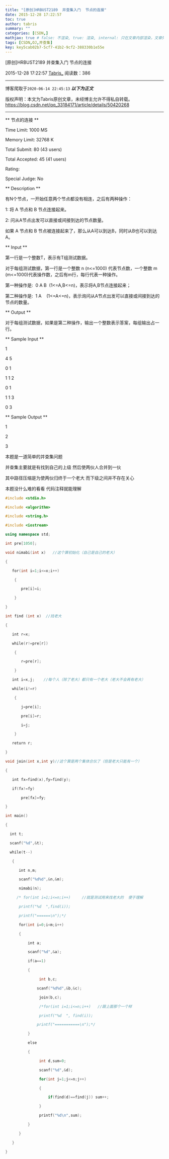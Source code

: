 ```yaml
---
title: "[原创]HRBUST2189  并查集入门  节点的连接"
date: 2015-12-28 17:22:57
toc: true
author: tabris
summary: ""
categories: [CSDN,]
mathjax: true # false: 不渲染, true: 渲染, internal: 只在文章内部渲染，文章列表中不渲染
tags: [CSDN,OJ,并查集]
key: key5cab02b7-5cf7-41b2-9cf2-388330b1e55e
---
```


[原创]HRBUST2189  并查集入门  节点的连接

2015-12-28 17:22:57  [Tabris_](https://me.csdn.net/qq_33184171) 阅读数：386

---

博客爬取于`2020-06-14 22:45:13`
***以下为正文***

版权声明：本文为Tabris原创文章，未经博主允许不得私自转载。
https://blog.csdn.net/qq_33184171/article/details/50420268

<!-- more -->

---


** 节点的连接  **

Time Limit: 1000 MS

Memory Limit: 32768 K

Total Submit: 80  (43 users)

Total Accepted: 45  (41 users)

Rating:

Special Judge:  No

** Description  **

有N个节点，一开始任意两个节点都没有相连，之后有两种操作：

1: 将 A 节点和 B 节点连接起来。

2: 问从A节点出发可以直接或间接到达的节点数量。

如果 A 节点和 B 节点被连接起来了，那么从A可以到达B，同时从B也可以到达A。

** Input  **

第一行是一个整数T，表示有T组测试数据。

对于每组测试数据，第一行是一个整数 n (n<=1000) 代表节点数，一个整数 m (m<=1000)代表操作数，之后有m行，每行代表一种操作。

第一种操作是:  0 A B  (1<=A,B<=n)，表示将A,B节点连接起来；

第二种操作是:  1 A    (1<=A<=n)，表示询问从A节点出发可以直接或间接到达的节点的数量。

** Output  **

对于每组测试数据，如果是第二种操作，输出一个整数表示答案，每组输出占一行。

** Sample Input  **

1

4 5

0 1

1 1 2

0 1

1 1 3

0 3

** Sample Output  **

1

2

3

本题是一道简单的并查集问题

并查集主要就是有找到自己的上级 然后使两伙人合并到一伙

其中路径压缩是为使两伙归终于一个老大 而下级之间并不存在关心

本题没什么难的看看 代码注释就能理解

```cpp
#include <stdio.h>

#include <algorithm>

#include <string.h>

#include <iostream>

using namespace std;

int pre[1050];

void nimabi(int x)   //这个算初始化（自己是自己的老大）

{

   for(int i=1;i<=x;i++)

    {

       pre[i]=i;

    }

}

int find (int x)  //找老大

{

   int r=x;

   while(r!=pre[r])

    {

       r=pre[r];

    }

   int i=x,j;    //每个人（除了老大）都只有一个老大（老大不会再有老大）

   while(i!=r)

    {

       j=pre[i];

       pre[i]=r;

       i=j;

    }

   return r;

}

void join(int x,int y)//这个算是两个集体合伙了（但是老大只能有一个）

{

   int fx=find(x),fy=find(y);

   if(fx!=fy)

       pre[fx]=fy;

}

int main()

{

  int t;

  scanf("%d",&t);

  while(t--)

   {

      int n,m;

      scanf("%d%d",&n,&m);

      nimabi(n);

     /* for(int i=1;i<=n;i++)     //就是测试用来找老大的  便于理解

      printf("%d  ",find(i));

      printf("======\n");*/

      for(int i=0;i<m;i++)

      {

          int a;

          scanf("%d",&a);

          if(a==1)

          {

               int b,c;

              scanf("%d%d",&b,&c);

               join(b,c);

               /*for(int i=1;i<=n;i++)   //跟上面那个一个样

               printf("%d  ", find(i));

              printf("===========\n");*/

          }

          else

          {

               int d,sum=0;

               scanf("%d",&d);

               for(int j=1;j<=n;j++)

               {

                   if(find(d)==find(j)) sum++;

               }

               printf("%d\n",sum);

          }

      }

   }

}
```